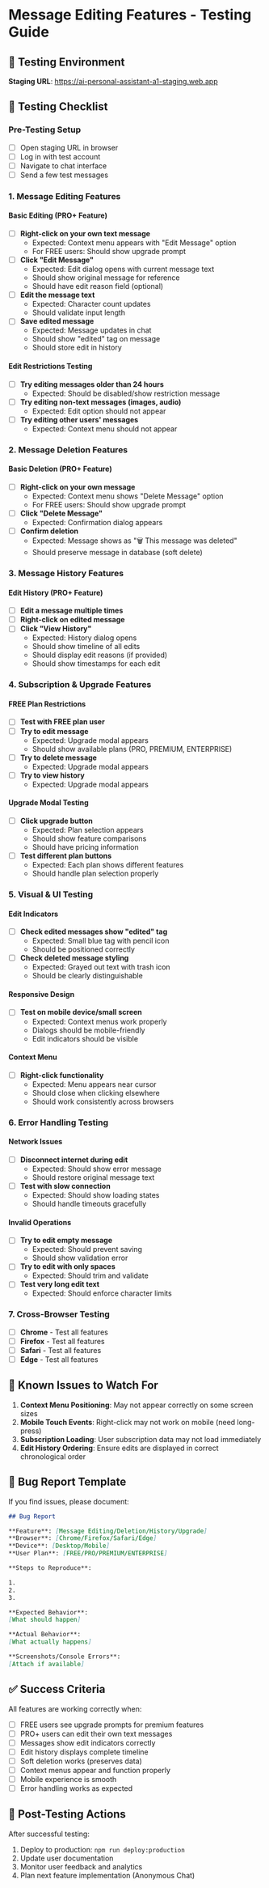 # Message Editing Features - Testing Guide

## 🧪 Testing Environment

**Staging URL**: https://ai-personal-assistant-a1-staging.web.app

## 🎯 Testing Checklist

### Pre-Testing Setup

- [ ] Open staging URL in browser
- [ ] Log in with test account
- [ ] Navigate to chat interface
- [ ] Send a few test messages

### 1. Message Editing Features

#### Basic Editing (PRO+ Feature)

- [ ] **Right-click on your own text message**
  - Expected: Context menu appears with "Edit Message" option
  - For FREE users: Should show upgrade prompt
- [ ] **Click "Edit Message"**
  - Expected: Edit dialog opens with current message text
  - Should show original message for reference
  - Should have edit reason field (optional)
- [ ] **Edit the message text**
  - Expected: Character count updates
  - Should validate input length
- [ ] **Save edited message**
  - Expected: Message updates in chat
  - Should show "edited" tag on message
  - Should store edit in history

#### Edit Restrictions Testing

- [ ] **Try editing messages older than 24 hours**
  - Expected: Should be disabled/show restriction message
- [ ] **Try editing non-text messages (images, audio)**
  - Expected: Edit option should not appear
- [ ] **Try editing other users' messages**
  - Expected: Context menu should not appear

### 2. Message Deletion Features

#### Basic Deletion (PRO+ Feature)

- [ ] **Right-click on your own message**
  - Expected: Context menu shows "Delete Message" option
  - For FREE users: Should show upgrade prompt
- [ ] **Click "Delete Message"**
  - Expected: Confirmation dialog appears
- [ ] **Confirm deletion**
  - Expected: Message shows as "🗑️ This message was deleted"
  - Should preserve message in database (soft delete)

### 3. Message History Features

#### Edit History (PRO+ Feature)

- [ ] **Edit a message multiple times**
- [ ] **Right-click on edited message**
- [ ] **Click "View History"**
  - Expected: History dialog opens
  - Should show timeline of all edits
  - Should display edit reasons (if provided)
  - Should show timestamps for each edit

### 4. Subscription & Upgrade Features

#### FREE Plan Restrictions

- [ ] **Test with FREE plan user**
- [ ] **Try to edit message**
  - Expected: Upgrade modal appears
  - Should show available plans (PRO, PREMIUM, ENTERPRISE)
- [ ] **Try to delete message**
  - Expected: Upgrade modal appears
- [ ] **Try to view history**
  - Expected: Upgrade modal appears

#### Upgrade Modal Testing

- [ ] **Click upgrade button**
  - Expected: Plan selection appears
  - Should show feature comparisons
  - Should have pricing information
- [ ] **Test different plan buttons**
  - Expected: Each plan shows different features
  - Should handle plan selection properly

### 5. Visual & UI Testing

#### Edit Indicators

- [ ] **Check edited messages show "edited" tag**
  - Expected: Small blue tag with pencil icon
  - Should be positioned correctly
- [ ] **Check deleted message styling**
  - Expected: Grayed out text with trash icon
  - Should be clearly distinguishable

#### Responsive Design

- [ ] **Test on mobile device/small screen**
  - Expected: Context menus work properly
  - Dialogs should be mobile-friendly
  - Edit indicators should be visible

#### Context Menu

- [ ] **Right-click functionality**
  - Expected: Menu appears near cursor
  - Should close when clicking elsewhere
  - Should work consistently across browsers

### 6. Error Handling Testing

#### Network Issues

- [ ] **Disconnect internet during edit**
  - Expected: Should show error message
  - Should restore original message text
- [ ] **Test with slow connection**
  - Expected: Should show loading states
  - Should handle timeouts gracefully

#### Invalid Operations

- [ ] **Try to edit empty message**
  - Expected: Should prevent saving
  - Should show validation error
- [ ] **Try to edit with only spaces**
  - Expected: Should trim and validate
- [ ] **Test very long edit text**
  - Expected: Should enforce character limits

### 7. Cross-Browser Testing

- [ ] **Chrome** - Test all features
- [ ] **Firefox** - Test all features
- [ ] **Safari** - Test all features
- [ ] **Edge** - Test all features

## 🐛 Known Issues to Watch For

1. **Context Menu Positioning**: May not appear correctly on some screen sizes
2. **Mobile Touch Events**: Right-click may not work on mobile (need long-press)
3. **Subscription Loading**: User subscription data may not load immediately
4. **Edit History Ordering**: Ensure edits are displayed in correct chronological order

## 📝 Bug Report Template

If you find issues, please document:

```markdown
## Bug Report

**Feature**: [Message Editing/Deletion/History/Upgrade]
**Browser**: [Chrome/Firefox/Safari/Edge]
**Device**: [Desktop/Mobile]
**User Plan**: [FREE/PRO/PREMIUM/ENTERPRISE]

**Steps to Reproduce**:

1.
2.
3.

**Expected Behavior**:
[What should happen]

**Actual Behavior**:
[What actually happens]

**Screenshots/Console Errors**:
[Attach if available]
```

## ✅ Success Criteria

All features are working correctly when:

- [ ] FREE users see upgrade prompts for premium features
- [ ] PRO+ users can edit their own text messages
- [ ] Messages show edit indicators correctly
- [ ] Edit history displays complete timeline
- [ ] Soft deletion works (preserves data)
- [ ] Context menus appear and function properly
- [ ] Mobile experience is smooth
- [ ] Error handling works as expected

## 🚀 Post-Testing Actions

After successful testing:

1. Deploy to production: `npm run deploy:production`
2. Update user documentation
3. Monitor user feedback and analytics
4. Plan next feature implementation (Anonymous Chat)
